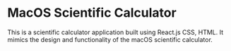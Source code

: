 # MacOS Scientific Calculator

This is a scientific calculator application built using React.js CSS, HTML. It mimics the design and functionality of the macOS scientific calculator.
